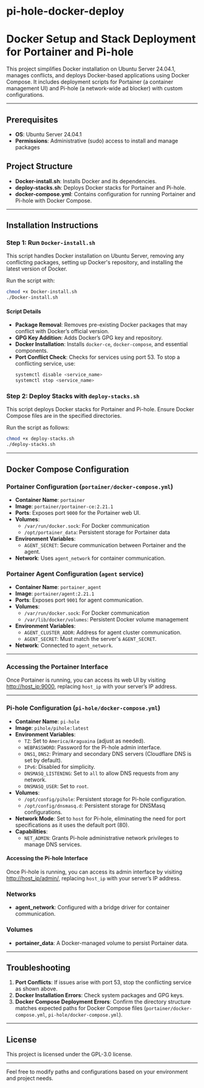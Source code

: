 # pi-hole-docker-deploy
# Docker Setup and Stack Deployment for Portainer and Pi-hole

This project simplifies Docker installation on Ubuntu Server 24.04.1, manages conflicts, and deploys Docker-based applications using Docker Compose. It includes deployment scripts for Portainer (a container management UI) and Pi-hole (a network-wide ad blocker) with custom configurations.

---

## Prerequisites

- **OS**: Ubuntu Server 24.04.1
- **Permissions**: Administrative (sudo) access to install and manage packages

## Project Structure

- **Docker-install.sh**: Installs Docker and its dependencies.
- **deploy-stacks.sh**: Deploys Docker stacks for Portainer and Pi-hole.
- **docker-compose.yml**: Contains configuration for running Portainer and Pi-hole with Docker Compose.

---

## Installation Instructions

### Step 1: Run `Docker-install.sh`

This script handles Docker installation on Ubuntu Server, removing any conflicting packages, setting up Docker's repository, and installing the latest version of Docker.

Run the script with:

```bash
chmod +x Docker-install.sh
./Docker-install.sh
```

#### Script Details

- **Package Removal**: Removes pre-existing Docker packages that may conflict with Docker’s official version.
- **GPG Key Addition**: Adds Docker’s GPG key and repository.
- **Docker Installation**: Installs `docker-ce`, `docker-compose`, and essential components.
- **Port Conflict Check**: Checks for services using port 53. To stop a conflicting service, use:
  ```bash
  systemctl disable <service_name>
  systemctl stop <service_name>
  ```

### Step 2: Deploy Stacks with `deploy-stacks.sh`

This script deploys Docker stacks for Portainer and Pi-hole. Ensure Docker Compose files are in the specified directories.

Run the script as follows:

```bash
chmod +x deploy-stacks.sh
./deploy-stacks.sh
```

---

## Docker Compose Configuration

### Portainer Configuration (`portainer/docker-compose.yml`)

- **Container Name**: `portainer`
- **Image**: `portainer/portainer-ce:2.21.1`
- **Ports**: Exposes port `9000` for the Portainer web UI.
- **Volumes**:
  - `/var/run/docker.sock`: For Docker communication
  - `/opt/portainer_data`: Persistent storage for Portainer data
- **Environment Variables**:
  - `AGENT_SECRET`: Secure communication between Portainer and the agent.
- **Network**: Uses `agent_network` for container communication.

### Portainer Agent Configuration (`agent` service)

- **Container Name**: `portainer_agent`
- **Image**: `portainer/agent:2.21.1`
- **Ports**: Exposes port `9001` for agent communication.
- **Volumes**:
  - `/var/run/docker.sock`: For Docker communication
  - `/var/lib/docker/volumes`: Persistent Docker volume management
- **Environment Variables**:
  - `AGENT_CLUSTER_ADDR`: Address for agent cluster communication.
  - `AGENT_SECRET`: Must match the server's `AGENT_SECRET`.
- **Network**: Connected to `agent_network`.

---

### Accessing the Portainer Interface

Once Portainer is running, you can access its web UI by visiting [http://host_ip:9000](http://host_ip:9000), replacing `host_ip` with your server’s IP address.

---

### Pi-hole Configuration (`pi-hole/docker-compose.yml`)

- **Container Name**: `pi-hole`
- **Image**: `pihole/pihole:latest`
- **Environment Variables**:
  - `TZ`: Set to `America/Araguaina` (adjust as needed).
  - `WEBPASSWORD`: Password for the Pi-hole admin interface.
  - `DNS1`, `DNS2`: Primary and secondary DNS servers (Cloudflare DNS is set by default).
  - `IPv6`: Disabled for simplicity.
  - `DNSMASQ_LISTENING`: Set to `all` to allow DNS requests from any network.
  - `DNSMASQ_USER`: Set to `root`.
- **Volumes**:
  - `/opt/config/pihole`: Persistent storage for Pi-hole configuration.
  - `/opt/config/dnsmasq.d`: Persistent storage for DNSMasq configurations.
- **Network Mode**: Set to `host` for Pi-hole, eliminating the need for port specifications as it uses the default port (80).
- **Capabilities**:
  - `NET_ADMIN`: Grants Pi-hole administrative network privileges to manage DNS services.

#### Accessing the Pi-hole Interface

Once Pi-hole is running, you can access its admin interface by visiting [http://host_ip/admin/](http://host_ip/admin/), replacing `host_ip` with your server’s IP address.

### Networks

- **agent_network**: Configured with a bridge driver for container communication.

### Volumes

- **portainer_data**: A Docker-managed volume to persist Portainer data.

---

## Troubleshooting

1. **Port Conflicts**: If issues arise with port 53, stop the conflicting service as shown above.
2. **Docker Installation Errors**: Check system packages and GPG keys.
3. **Docker Compose Deployment Errors**: Confirm the directory structure matches expected paths for Docker Compose files (`portainer/docker-compose.yml`, `pi-hole/docker-compose.yml`).

---

## License

This project is licensed under the GPL-3.0 license.

--- 

Feel free to modify paths and configurations based on your environment and project needs.
